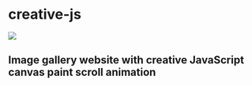 # creative-js
<img src="https://i.pinimg.com/originals/38/24/9d/38249d7b8dbacd6f8a56118d3a432315.gif">

<h2> Image gallery website with creative JavaScript canvas paint scroll animation </h2>
